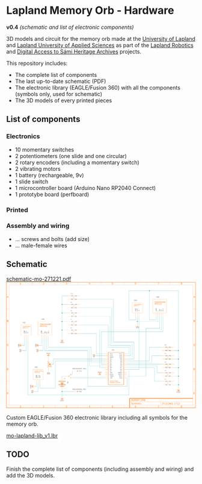 # Lapland Memory Orb - Hardware
**v0.4** _(schematic and list of electronic components)_

3D models and circuit for the memory orb made at the [University of Lapland](https://www.ulapland.fi/EN) and [Lapland University of Applied Sciences](https://www.lapinamk.fi/en) as part of the [Lapland Robotics](https://laplandrobotics.com) and [Digital Access to Sámi Heritage Archives](https://digisamiarchives.com) projects.

This repository includes:
- The complete list of components
- The last up-to-date schematic (PDF)
- The electronic library (EAGLE/Fusion 360) with all the components (symbols only, used for schematic)
- The 3D models of every printed pieces

## List of components
### Electronics
- 10 momentary switches
- 2 potentiometers (one slide and one circular)
- 2 rotary encoders (including a momentary switch)
- 2 vibrating motors
- 1 battery (rechargeable, 9v)
- 1 slide switch
- 1 microcontroller board (Arduino Nano RP2040 Connect)
- 1 prototybe board (perfboard)

### Printed

### Assembly and wiring
- ... screws and bolts (add size)
- ... male-female wires

## Schematic
[schematic-mo-271221.pdf](asset/schematic-mo-271221.pdf)
![Alt text](asset/schematic-mo-271221.png?raw=true "Schematic of the Lapland Memory Orb")

Custom EAGLE/Fusion 360 electronic library including all symbols for the memory orb.

[mo-lapland-lib_v1.lbr](asset/mo-lapland-lib_v1.lbr)

## TODO
Finish the complete list of components (including assembly and wiring) and add the 3D models.